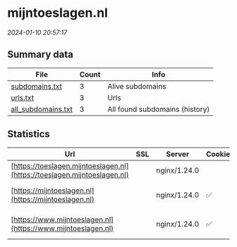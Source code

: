 # mijntoeslagen.nl
*2024-01-10 20:57:17*
## Summary data


| File       | Count | Info |
|------------|-------|------|
|[subdomains.txt](/data/mijntoeslagen.nl/subdomains.txt)|3|Alive subdomains|
|[urls.txt](/data/mijntoeslagen.nl/urls.txt)|3|Urls|
|[all_subdomains.txt](/data/mijntoeslagen.nl/all_subdomains.txt)|3|All found subdomains (history)|


## Statistics


| Url | SSL | Server | Cookie | HSTS | CSP | XFO | XXP | RP | Tech |Title |
|------------|-------|------|------|------|------|------|------|------|------|------|
|[https://toeslagen.mijntoeslagen.nl](https://toeslagen.mijntoeslagen.nl)| |nginx/1.24.0| | | | | | :white_check_mark: |Nginx:1.24.0 PHP:8.1.26||
|[https://mijntoeslagen.nl](https://mijntoeslagen.nl)| |nginx/1.24.0|:white_check_mark: |:white_check_mark: |:warning: | :white_check_mark: | :white_check_mark: | :white_check_mark: |Nginx:1.24.0|301 Moved Perman...|
|[https://www.mijntoeslagen.nl](https://www.mijntoeslagen.nl)| |nginx/1.24.0|:white_check_mark: |:white_check_mark: |:warning: | :white_check_mark: | :white_check_mark: | :white_check_mark: |Nginx:1.24.0|301 Moved Perman...|